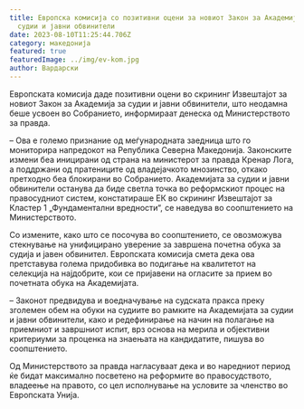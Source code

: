 ```yaml
---
title: Европска комисија со позитивни оцени за новиот Закон за Академија за
  судии и јавни обвинители
date: 2023-08-10T11:25:44.706Z
category: македонија
featured: true
featuredImage: ../img/ev-kom.jpg
author: Вардарски
---
```

<!--StartFragment-->

Европската комисија даде позитивни оцени во скрининг Извештајот за новиот Закон за Академија за судии и јавни обвинители, што неодамна беше усвоен во Собранието, информираат денеска од Министерството за правда.



<!--EndFragment--><!--StartFragment-->

– Ова е големо признание од меѓународната заедница што го мониторира напредокот на Република Северна Македонија. Законските измени беа иницирани од страна на министерот за правда Кренар Лога, а поддржани од пратениците од владејачкото мнозинство, откако претходно беа блокирани во Собранието. Академијата за судии и јавни обвинители останува да биде светла точка во реформскиот процес на правосудниот систем, констатираше ЕК во скрининг Извештајот за Кластер 1 „Фундаментални вредности“, се наведува во соопштението на Министерството.

Со измените, како што се посочува во соопштението, се овозможува стекнување на унифицирано уверение за завршена почетна обука за судија и јавен обвинител. Европската комисија смета дека ова претставува голема придобивка во подигање на квалитетот на селекција на најдобрите, кои се пријавени на огласите за прием во почетната обука на Академијата.

– Законот предвидува и воедначување на судската пракса преку зголемен обем на обуки на судиите во рамките на Академијата за судии и јавни обвинители, како и редефинирање на начин на полагање на приемниот и завршниот испит, врз основа на мерила и објективни критериуми за проценка на знаењата на кандидатите, пишува во соопштението.

Од Министерството за правда нагласуваат дека и во наредниот период ќе бидат максимално посветено на реформите во правосудството, владеење на правото, со цел исполнување на условите за членство во Европската Унија.

<!--EndFragment-->